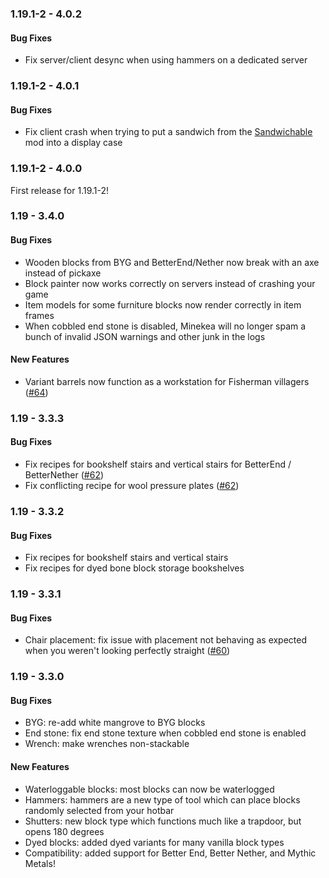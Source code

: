 ### 1.19.1-2 - 4.0.2

#### Bug Fixes
* Fix server/client desync when using hammers on a dedicated server

### 1.19.1-2 - 4.0.1

#### Bug Fixes
* Fix client crash when trying to put a sandwich from the [Sandwichable](https://www.curseforge.com/minecraft/mc-mods/sandwichable) mod into a display case


### 1.19.1-2 - 4.0.0

First release for 1.19.1-2!


### 1.19 - 3.4.0

#### Bug Fixes
* Wooden blocks from BYG and BetterEnd/Nether now break with an axe instead of pickaxe
* Block painter now works correctly on servers instead of crashing your game
* Item models for some furniture blocks now render correctly in item frames
* When cobbled end stone is disabled, Minekea will no longer spam a bunch of invalid JSON warnings and other junk in the logs

#### New Features
* Variant barrels now function as a workstation for Fisherman villagers ([#64](https://github.com/chimericdream/minekea-fabric/issues/64))


### 1.19 - 3.3.3

#### Bug Fixes
* Fix recipes for bookshelf stairs and vertical stairs for BetterEnd / BetterNether ([#62](https://github.com/chimericdream/minekea-fabric/issues/62))
* Fix conflicting recipe for wool pressure plates ([#62](https://github.com/chimericdream/minekea-fabric/issues/62))


### 1.19 - 3.3.2

#### Bug Fixes
* Fix recipes for bookshelf stairs and vertical stairs
* Fix recipes for dyed bone block storage bookshelves


### 1.19 - 3.3.1

#### Bug Fixes
* Chair placement: fix issue with placement not behaving as expected when you weren't looking perfectly straight ([#60](https://github.com/chimericdream/minekea-fabric/issues/60))


### 1.19 - 3.3.0

#### Bug Fixes
* BYG: re-add white mangrove to BYG blocks
* End stone: fix end stone texture when cobbled end stone is enabled
* Wrench: make wrenches non-stackable

#### New Features
* Waterloggable blocks: most blocks can now be waterlogged
* Hammers: hammers are a new type of tool which can place blocks randomly selected from your hotbar 
* Shutters: new block type which functions much like a trapdoor, but opens 180 degrees
* Dyed blocks: added dyed variants for many vanilla block types
* Compatibility: added support for Better End, Better Nether, and Mythic Metals!
